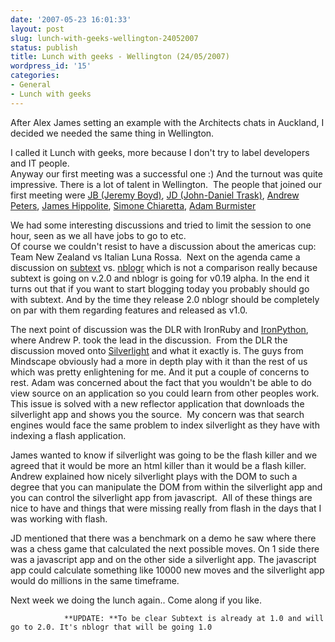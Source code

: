 ```yaml
---
date: '2007-05-23 16:01:33'
layout: post
slug: lunch-with-geeks-wellington-24052007
status: publish
title: Lunch with geeks - Wellington (24/05/2007)
wordpress_id: '15'
categories:
- General
- Lunch with geeks
---
```



		

After Alex James setting an example with the Architects chats in Auckland, I decided we needed the same thing in Wellington.


		

I called it Lunch with geeks, more because I don't try to label developers and IT people.  
Anyway our first meeting was a successful one :) And the turnout was quite impressive. There is a lot of talent in Wellington.  The people that joined our first meeting were [JB (Jeremy Boyd)](http://turtle.net.nz/blog/), [JD (John-Daniel Trask)](http://blog.bluecog.co.nz/), [Andrew Peters](http://www.mindscape.co.nz/blog/), [James Hippolite](http://tvornz.spaces.live.com/), [Simone Chiaretta](http://www.codeclimber.net.nz), [Adam Burmister](http://flog.co.nz)


		

We had some interesting discussions and tried to limit the session to one hour, seen as we all have jobs to go to etc.    
Of course we couldn't resist to have a discussion about the americas cup: Team New Zealand vs Italian Luna Rossa.  Next on the agenda came a discussion on [subtext](http://www.subtextproject.com/) vs. [nblogr](http://www.nblogr.com/) which is not a comparison really because subtext is going on v.2.0 and nblogr is going for v0.19 alpha. In the end it turns out that if you want to start blogging today you probably should go with subtext. And by the time they release 2.0 nblogr should be completely on par with them regarding features and released as v1.0.


		

The next point of discussion was the DLR with IronRuby and [IronPython](http://www.codeplex.com/ironpython), where Andrew P. took the lead in the discussion.  From the DLR the discussion moved onto [Silverlight](http://silverlight.net/) and what it exactly is. The guys from Mindscape obviously had a more in depth play with it than the rest of us which was pretty enlightening for me. And it put a couple of concerns to rest. Adam was concerned about the fact that you wouldn't be able to do view source on an application so you could learn from other peoples work. This issue is solved with a new reflector application that downloads the silverlight app and shows you the source.  My concern was that search engines would face the same problem to index silverlight as they have with indexing a flash application.  


		

James wanted to know if silverlight was going to be the flash killer and we agreed that it would be more an html killer than it would be a flash killer. Andrew explained how nicely silverlight plays with the DOM to such a degree that you can manipulate the DOM from within the silverlight app and you can control the silverlight app from javascript.  All of these things are nice to have and things that were missing really from flash in the days that I was working with flash.


		

JD mentioned that there was a benchmark on a demo he saw where there was a chess game that calculated the next possible moves. On 1 side there was a javascript app and on the other side a silverlight app. The javascript app could calculate something like 10000 new moves and the silverlight app would do millions in the same timeframe.


		

Next week we doing the lunch again.. Come along if you like.


		


				**UPDATE: **To be clear Subtext is already at 1.0 and will go to 2.0. It's nblogr that will be going 1.0



